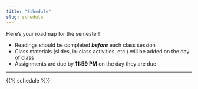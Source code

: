 ```yaml
---
title: "Schedule"
slug: schedule
---
```


Here’s your roadmap for the semester!

- <i class="fas fa-book-reader"></i> Readings should be completed ***before*** each class session
- <i class="fas fa-chalkboard-teacher"></i> Class materials (slides, in-class activities, etc.) will be added on the day of class
- <i class="fas fa-laptop-code"></i> Assignments are due by **11:59 PM** on the day they are due

------------------------------------------------------------------------

{{% schedule %}}
